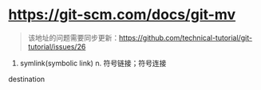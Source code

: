 # https://git-scm.com/docs/git-mv
> 该地址的问题需要同步更新：https://github.com/technical-tutorial/git-tutorial/issues/26

1. symlink(symbolic link) n. 符号链接；符号连接


destination

